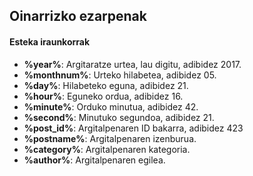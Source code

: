 ## Oinarrizko ezarpenak
#### Esteka iraunkorrak

- **%year%**: Argitaratze urtea, lau digitu, adibidez 2017.
- **%monthnum%**: Urteko hilabetea, adibidez 05.
- **%day%**: Hilabeteko eguna, adibidez 21.
- **%hour%**: Eguneko ordua, adibidez 16.
- **%minute%**: Orduko minutua, adibidez 42.
- **%second%**: Minutuko segundoa, adibidez 21.
- **%post_id%**: Argitalpenaren ID bakarra, adibidez 423
- **%postname%**: Argitalpenaren izenburua.
- **%category%**: Argitalpenaren kategoria.
- **%author%**: Argitalpenaren egilea.